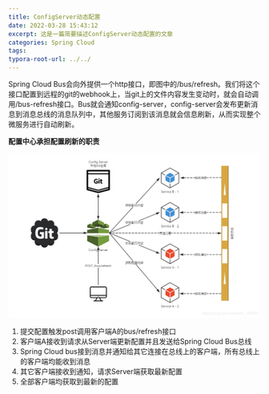 ```yaml
---
title: ConfigServer动态配置
date: 2022-03-28 15:43:12
excerpt: 这是一篇简要描述ConfigServer动态配置的文章
categories: Spring Cloud
tags: 
typora-root-url: ../../
---
```


Spring Cloud Bus会向外提供一个http接口，即图中的/bus/refresh。我们将这个接口配置到远程的git的webhook上，当git上的文件内容发生变动时，就会自动调用/bus-refresh接口。Bus就会通知config-server，config-server会发布更新消息到消息总线的消息队列中，其他服务订阅到该消息就会信息刷新，从而实现整个微服务进行自动刷新。

**配置中心承担配置刷新的职责**

![Image](/image/ConfigServer%E5%8A%A8%E6%80%81%E9%85%8D%E7%BD%AE/28815AD5-AE1B-46D5-84DE-B3BD2A9B1862_2.jpeg)

1. 提交配置触发post调用客户端A的bus/refresh接口
2. 客户端A接收到请求从Server端更新配置并且发送给Spring Cloud Bus总线
3. Spring Cloud bus接到消息并通知给其它连接在总线上的客户端，所有总线上的客户端均能收到消息
4. 其它客户端接收到通知，请求Server端获取最新配置
5. 全部客户端均获取到最新的配置